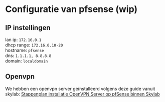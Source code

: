 # Configuratie van pfsense (wip)

## IP instellingen
lan ip: ```172.16.0.1```    
dhcp range: ```172.16.0.10-20```    
hostname: ```pfsense```    
dns: ```1.1.1.1, 8.8.8.8```    
domain: ```localdomain```

## Openvpn
We hebben een openvpn server geïnstalleerd volgens deze guide vanuit skylab: [Stappenplan installatie OpenVPN Server op pfSense binnen Skylab](https://liveadminwindesheim.sharepoint.com/sites/skylabbeheer/Gedeelde%20%20documenten/Forms/AllItems.aspx?id=%2Fsites%2Fskylabbeheer%2FGedeelde%20%20documenten%2FManuals%2FStappenplan%20installatie%20OpenVPN%20Server%20op%20pfSense%20binnen%20Skylab%2Epdf&parent=%2Fsites%2Fskylabbeheer%2FGedeelde%20%20documenten%2FManuals&p=true&originalPath=aHR0cHM6Ly9saXZlYWRtaW53aW5kZXNoZWltLnNoYXJlcG9pbnQuY29tLzpiOi9zL3NreWxhYmJlaGVlci9FWlBqM19PYU9XZEdoNXVYZVNDY3o1QUJwVFpvd09jTHd0WUJNT0FWbk1sOXZBP3J0aW1lPUhHbnliN2ZiMTBn)

